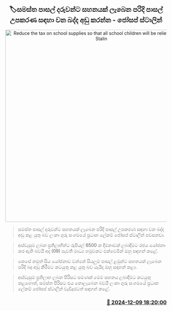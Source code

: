 <p align='center'><b><h2 align='center' title='Reduce the tax on school supplies so that all school children will be relieved - Joseph Stalin'>🏷සමස්ත පාසල් දරුවන්ට සහනයක් ලැබෙන පරිදි පාසල් උපකරණ සඳහා වන බද්ද අඩු කරන්න - ජෝසප් ස්ටාලින්</h2></b></p>
<p align='center'><img src='https://helakuru.sgp1.cdn.digitaloceanspaces.com/esana/images/lib/josaf-stalin-media.jpg' width='600' alt='Reduce the tax on school supplies so that all school children will be relieved - Joseph Stalin'></p>

> සමස්ත පාසල් දරුවන්ට සහනයක් ලැබෙන පරිදි පාසල් උපකරණ සඳහා වන බද්ද අඩු කළ යුතු බව ලංකා ගුරු සංගමයේ ප්‍රධාන ලේකම් ජෝසප් ස්ටාලින් පවසනවා.

> අස්වැසුම ලබන ප්‍රතිලාභීන්ට රුපියල් 6500 ක දීමනාවක් ලබාදීමට රජය යෝජනා කර ඇති බවයි අද (09) පැවති මාධ්‍ය හමුවකට එක්වෙමින් ඔහු සඳහන් කළේ.

> කෙසේ නමුත් සිය යෝජනාව වන්නේ සියලුම පාසල් ළමුන්ට සහනයක් ලැබෙන පරිදි බදු අඩු කිරීමට කටයුතු කළ යුතු බව යැයිද ඔහු සඳහන් කළා.

> අස්වැසුම ප්‍රතිලාභ ලබන පිරිසට පමණක් මෙම සහනය ලබාදීමට කටයුතු කළහොත්, සමස්ත පිරිසට එය නොලැබෙන බවයි ලංකා ගුරු සංගමයේ ප්‍රධාන ලේකම් ජෝසප් ස්ටාලින් වැඩිදුරටත් සඳහන් කළේ. 



<h3 align='right'><a href='https://www.helakuru.lk/esana/p/105768/'>📅 2024-12-09 18:20:00</a></h3>
